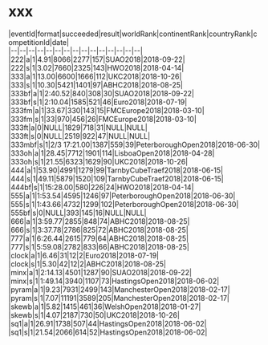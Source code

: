 # xxx


|eventId|format|succeeded|result|worldRank|continentRank|countryRank|competitionId|date|  
|--|--|--|--|--|--|--|--|--|--|--|--|--|--|--|  
|222|a|1|4.91|8066|2277|157|SUAO2018|2018-09-22|  
|222|s|1|3.02|7660|2325|143|HWO2018|2018-04-14|  
|333|a|1|13.00|6600|1666|112|UKC2018|2018-10-26|  
|333|s|1|10.30|5421|1401|97|ABHC2018|2018-08-25|  
|333bf|a|1|2:40.52|840|308|30|SUAO2018|2018-09-22|  
|333bf|s|1|2:10.04|1585|521|46|Euro2018|2018-07-19|  
|333fm|a|1|33.67|330|143|15|FMCEurope2018|2018-03-10|  
|333fm|s|1|33|970|456|26|FMCEurope2018|2018-03-10|  
|333ft|a|0|NULL|1829|718|31|NULL|NULL|  
|333ft|s|0|NULL|2519|922|47|NULL|NULL|  
|333mbf|s|1|2/3 17:21.00|1387|559|39|PeterboroughOpen2018|2018-06-30|  
|333oh|a|1|28.45|7712|1901|114|LisboaOpen2018|2018-04-28|  
|333oh|s|1|21.55|6323|1629|90|UKC2018|2018-10-26|  
|444|a|1|53.90|4991|1279|99|TarnbyCubeTraef2018|2018-06-15|  
|444|s|1|49.11|5879|1520|109|TarnbyCubeTraef2018|2018-06-15|  
|444bf|s|1|15:28.00|580|226|24|HWO2018|2018-04-14|  
|555|a|1|1:53.54|4595|1246|97|PeterboroughOpen2018|2018-06-30|  
|555|s|1|1:43.66|4732|1299|102|PeterboroughOpen2018|2018-06-30|  
|555bf|s|0|NULL|393|145|16|NULL|NULL|  
|666|a|1|3:59.77|2855|848|74|ABHC2018|2018-08-25|  
|666|s|1|3:37.78|2786|825|72|ABHC2018|2018-08-25|  
|777|a|1|6:26.44|2615|779|64|ABHC2018|2018-08-25|  
|777|s|1|5:59.08|2782|833|66|ABHC2018|2018-08-25|  
|clock|a|1|6.46|31|12|2|Euro2018|2018-07-19|  
|clock|s|1|5.30|42|12|2|ABHC2018|2018-08-25|  
|minx|a|1|2:14.13|4501|1287|90|SUAO2018|2018-09-22|  
|minx|s|1|1:49.14|3940|1107|73|HastingsOpen2018|2018-06-02|  
|pyram|a|1|9.23|7931|2499|143|ManchesterOpen2018|2018-02-17|  
|pyram|s|1|7.07|11191|3589|205|ManchesterOpen2018|2018-02-17|  
|skewb|a|1|5.82|1415|461|36|WelshOpen2018|2018-01-27|  
|skewb|s|1|4.07|2187|730|50|UKC2018|2018-10-26|  
|sq1|a|1|26.91|1738|507|44|HastingsOpen2018|2018-06-02|  
|sq1|s|1|21.54|2066|614|52|HastingsOpen2018|2018-06-02|  
